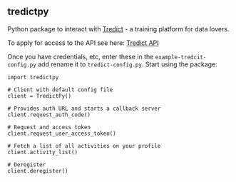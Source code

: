 ## tredictpy

Python package to interact with [Tredict](https://www.tredict.com/) - a training platform for data lovers.

To apply for access to the API see here: [Tredict API](https://www.tredict.com/blog/oauth_docs/)

Once you have credentials, etc, enter these in the `example-tredcit-config.py` add rename it to `tredict-config.py`. Start using the package:

```
import tredictpy

# Client with default config file
client = TredictPy()

# Provides auth URL and starts a callback server
client.request_auth_code()

# Request and access token
client.request_user_access_token()

# Fetch a list of all activities on your profile
client.activity_list()

# Deregister
client.deregister()
